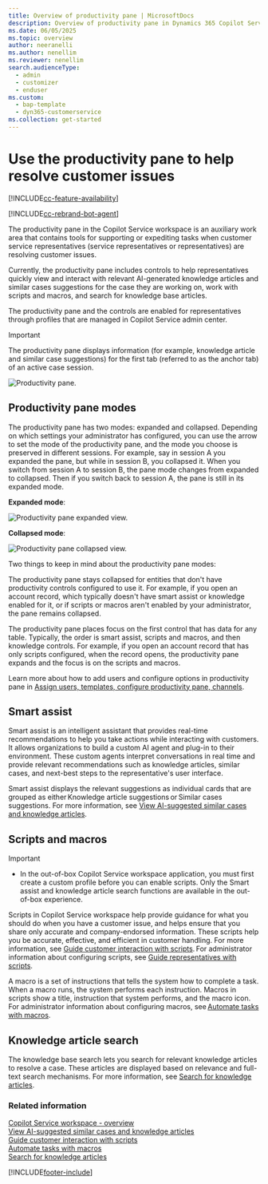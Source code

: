 ```yaml
---
title: Overview of productivity pane | MicrosoftDocs
description: Overview of productivity pane in Dynamics 365 Copilot Service workspace.
ms.date: 06/05/2025
ms.topic: overview
author: neeranelli
ms.author: nenellim
ms.reviewer: nenellim
search.audienceType: 
  - admin
  - customizer
  - enduser
ms.custom: 
  - bap-template
  - dyn365-customerservice
ms.collection: get-started
---
```


# Use the productivity pane to help resolve customer issues

[!INCLUDE[cc-feature-availability](../../includes/cc-feature-availability.md)]

[!INCLUDE[cc-rebrand-bot-agent](../../includes/cc-rebrand-bot-agent.md)]

The productivity pane in the Copilot Service workspace is an auxiliary work area that contains tools for supporting or expediting tasks when customer service representatives (service representatives or representatives) are resolving customer issues.

Currently, the productivity pane includes controls to help representatives quickly view and interact with relevant AI-generated knowledge articles and similar cases suggestions for the case they are working on, work with scripts and macros, and search for knowledge base articles.

The productivity pane and the controls are enabled for representatives through profiles that are managed in Copilot Service admin center.

> [!Important]
> The productivity pane displays information (for example, knowledge article and similar case suggestions) for the first tab (referred to as the anchor tab) of an active case session.

![Productivity pane.](../media/csw-productivity-pane.png "View of the productivity pane")

## Productivity pane modes

The productivity pane has two modes: expanded and collapsed. Depending on which settings your administrator has configured, you can use the arrow to set the mode of the productivity pane, and the mode you choose is preserved in different sessions. For example, say in session A you expanded the pane, but while in session B, you collapsed it. When you switch from session A to session B, the pane mode changes from expanded to collapsed. Then if you switch back to session A, the pane is still in its expanded mode.

**Expanded mode**:

![Productivity pane expanded view.](../media/csw-productivity-pane-expanded-mode.png "View of the productivity pane in expanded mode.")

**Collapsed mode**:

![Productivity pane collapsed view.](../media/csw-productivity-pane-collapsed-mode.png "View of the productivity pane mode in collapsed mode.")

Two things to keep in mind about the productivity pane modes:

The productivity pane stays collapsed for entities that don't have productivity controls configured to use it. For example, if you open an account record, which typically doesn't have smart assist or knowledge enabled for it, or if scripts or macros aren't enabled by your administrator, the pane remains collapsed. 

The productivity pane places focus on the first control that has data for any table. Typically, the order is smart assist, scripts and macros, and then knowledge controls. For example, if you open an account record that has only scripts configured, when the record opens, the productivity pane expands and the focus is on the scripts and macros. 

Learn more about how to add users and configure options in productivity pane in [Assign users, templates, configure productivity pane, channels](../administer/create-agent-experience-profile#assign-users-templates-configure-productivity-pane-channels).

## Smart assist

Smart assist is an intelligent assistant that provides real-time recommendations to help you take actions while interacting with customers. It allows organizations to build a custom AI agent and plug-in to their environment. These custom agents interpret conversations in real time and provide relevant recommendations such as knowledge articles, similar cases, and next-best steps to the representative's user interface.

Smart assist displays the relevant suggestions as individual cards that are grouped as either Knowledge article suggestions or Similar cases suggestions. For more information, see [View AI-suggested similar cases and knowledge articles](csw-view-ai-suggested-cases-knowledge-articles.md).

## Scripts and macros

> [!Important]
> - In the out-of-box Copilot Service workspace application, you must first create a custom profile before you can enable scripts. Only the Smart assist and knowledge article search functions are available in the out-of-box experience.

Scripts in Copilot Service workspace help provide guidance for what you should do when you have a customer issue, and helps ensure that you share only accurate and company-endorsed information. These scripts help you be accurate, effective, and efficient in customer handling. For more information, see [Guide customer interaction with scripts](oc-agent-scripts.md). For administrator information about configuring scripts, see [Guide representatives with scripts](../administer/agent-scripts.md).

A macro is a set of instructions that tells the system how to complete a task. When a macro runs, the system performs each instruction. Macros in scripts show a title, instruction that system performs, and the macro icon. For administrator information about configuring macros, see [Automate tasks with macros](../administer/macros.md). 

## Knowledge article search

The knowledge base search lets you search for relevant knowledge articles to resolve a case. These articles are displayed based on relevance and full-text search mechanisms. For more information, see [Search for knowledge articles](search-knowledge-articles-csh.md). 

### Related information

[Copilot Service workspace - overview](../implement/csw-overview.md) <br>
[View AI-suggested similar cases and knowledge articles](csw-view-ai-suggested-cases-knowledge-articles.md) <br>
[Guide customer interaction with scripts](oc-agent-scripts.md) <br>
[Automate tasks with macros](../administer/macros.md) <br>
[Search for knowledge articles](search-knowledge-articles-csh.md)


[!INCLUDE[footer-include](../../includes/footer-banner.md)]
